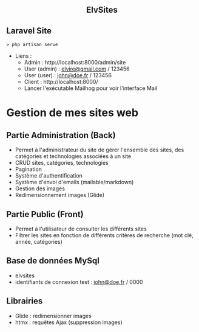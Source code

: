 <h2 align="center">ElvSites</h2>

## Laravel Site
    > php artisan serve
- Liens :
  - Admin : http://localhost:8000/admin/site
  - User (admin) : elvire@gmail.com / 123456
  - User (user) : john@doe.fr / 123456
  - Client : http://localhost:8000/
  - Lancer l'exécutable Mailhog pour voir l'interface Mail

# Gestion de mes sites web

## Partie Administration (Back)
- Permet à l'administrateur du site de gérer l'ensemble des sites, des catégories et technologies associées à un site 
- CRUD sites, catégories, technologies
- Pagination
- Système d'authentification
- Système d'envoi d'emails (mailable/markdown)
- Gestion des images
- Redimensionnement images (Glide)

## Partie Public (Front)
- Permet à l'utilisateur de consulter les différents sites 
- Filtrer les sites en fonction de différents critères de recherche (mot clé, année, catégories)

## Base de données MySql
- elvsites
- identifiants de connexion test : john@doe.fr / 0000

## Librairies
- Glide : redimensionner images
- htmx : requêtes Ajax (suppression images)
